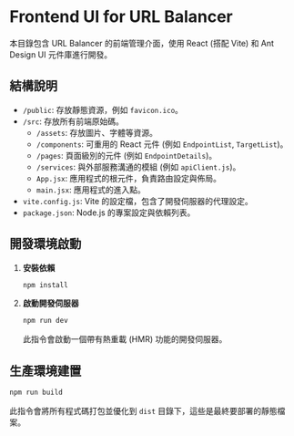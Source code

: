 # Frontend UI for URL Balancer

本目錄包含 URL Balancer 的前端管理介面，使用 React (搭配 Vite) 和 Ant Design UI 元件庫進行開發。

## 結構說明

*   `/public`: 存放靜態資源，例如 `favicon.ico`。
*   `/src`: 存放所有前端原始碼。
    *   `/assets`: 存放圖片、字體等資源。
    *   `/components`: 可重用的 React 元件 (例如 `EndpointList`, `TargetList`)。
    *   `/pages`: 頁面級別的元件 (例如 `EndpointDetails`)。
    *   `/services`: 與外部服務溝通的模組 (例如 `apiClient.js`)。
    *   `App.jsx`: 應用程式的根元件，負責路由設定與佈局。
    *   `main.jsx`: 應用程式的進入點。
*   `vite.config.js`: Vite 的設定檔，包含了開發伺服器的代理設定。
*   `package.json`: Node.js 的專案設定與依賴列表。

## 開發環境啟動

1.  **安裝依賴**
    ```bash
    npm install
    ```

2.  **啟動開發伺服器**
    ```bash
    npm run dev
    ```
    此指令會啟動一個帶有熱重載 (HMR) 功能的開發伺服器。

## 生產環境建置

```bash
npm run build
```
此指令會將所有程式碼打包並優化到 `dist` 目錄下，這些是最終要部署的靜態檔案。
